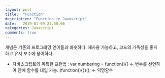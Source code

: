 ```yaml
---
layout: post
title:  "Function"
description: "Function in Javascript"
date:   2019-01-09 23:50:00
categories: Javascript
comments: true
---
```

개념은 기존의 프로그래밍 언어들과 비슷하다. 재사용 가능하고, 코드의 가독성을 좋게 하고 유지 보수에 용이하다.

- 자바스크립트의 독특한 표현법 : var numbering = function(){} <- 변수를 선언하여 안에 함수를 대입 가능.
(function(){})(); <- 익명함수